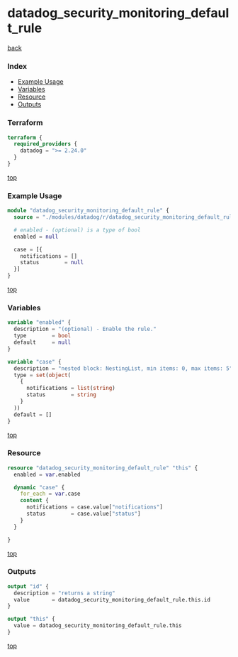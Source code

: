 # datadog_security_monitoring_default_rule

[back](../datadog.md)

### Index

- [Example Usage](#example-usage)
- [Variables](#variables)
- [Resource](#resource)
- [Outputs](#outputs)

### Terraform

```terraform
terraform {
  required_providers {
    datadog = ">= 2.24.0"
  }
}
```

[top](#index)

### Example Usage

```terraform
module "datadog_security_monitoring_default_rule" {
  source = "./modules/datadog/r/datadog_security_monitoring_default_rule"

  # enabled - (optional) is a type of bool
  enabled = null

  case = [{
    notifications = []
    status        = null
  }]
}
```

[top](#index)

### Variables

```terraform
variable "enabled" {
  description = "(optional) - Enable the rule."
  type        = bool
  default     = null
}

variable "case" {
  description = "nested block: NestingList, min items: 0, max items: 5"
  type = set(object(
    {
      notifications = list(string)
      status        = string
    }
  ))
  default = []
}
```

[top](#index)

### Resource

```terraform
resource "datadog_security_monitoring_default_rule" "this" {
  enabled = var.enabled

  dynamic "case" {
    for_each = var.case
    content {
      notifications = case.value["notifications"]
      status        = case.value["status"]
    }
  }

}
```

[top](#index)

### Outputs

```terraform
output "id" {
  description = "returns a string"
  value       = datadog_security_monitoring_default_rule.this.id
}

output "this" {
  value = datadog_security_monitoring_default_rule.this
}
```

[top](#index)